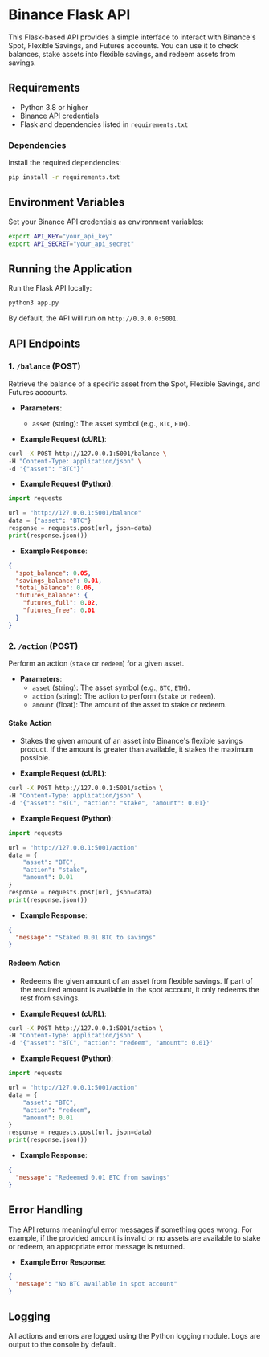 # Binance Flask API

This Flask-based API provides a simple interface to interact with Binance's Spot, Flexible Savings, and Futures accounts. You can use it to check balances, stake assets into flexible savings, and redeem assets from savings.

## Requirements

- Python 3.8 or higher
- Binance API credentials
- Flask and dependencies listed in `requirements.txt`

### Dependencies

Install the required dependencies:

```bash
pip install -r requirements.txt
```

## Environment Variables

Set your Binance API credentials as environment variables:

```bash
export API_KEY="your_api_key"
export API_SECRET="your_api_secret"
```

## Running the Application

Run the Flask API locally:

```bash
python3 app.py
```

By default, the API will run on `http://0.0.0.0:5001`.

## API Endpoints

### 1. `/balance` (POST)

Retrieve the balance of a specific asset from the Spot, Flexible Savings, and Futures accounts.

- **Parameters**:
  - `asset` (string): The asset symbol (e.g., `BTC`, `ETH`).
  
- **Example Request (cURL)**:

```bash
curl -X POST http://127.0.0.1:5001/balance \
-H "Content-Type: application/json" \
-d '{"asset": "BTC"}'
```

- **Example Request (Python)**:

```python
import requests

url = "http://127.0.0.1:5001/balance"
data = {"asset": "BTC"}
response = requests.post(url, json=data)
print(response.json())
```

- **Example Response**:

```json
{
  "spot_balance": 0.05,
  "savings_balance": 0.01,
  "total_balance": 0.06,
  "futures_balance": {
    "futures_full": 0.02,
    "futures_free": 0.01
  }
}
```

### 2. `/action` (POST)

Perform an action (`stake` or `redeem`) for a given asset.

- **Parameters**:
  - `asset` (string): The asset symbol (e.g., `BTC`, `ETH`).
  - `action` (string): The action to perform (`stake` or `redeem`).
  - `amount` (float): The amount of the asset to stake or redeem.

#### Stake Action
- Stakes the given amount of an asset into Binance's flexible savings product. If the amount is greater than available, it stakes the maximum possible.

- **Example Request (cURL)**:

```bash
curl -X POST http://127.0.0.1:5001/action \
-H "Content-Type: application/json" \
-d '{"asset": "BTC", "action": "stake", "amount": 0.01}'
```

- **Example Request (Python)**:

```python
import requests

url = "http://127.0.0.1:5001/action"
data = {
    "asset": "BTC",
    "action": "stake",
    "amount": 0.01
}
response = requests.post(url, json=data)
print(response.json())
```

- **Example Response**:

```json
{
  "message": "Staked 0.01 BTC to savings"
}
```

#### Redeem Action
- Redeems the given amount of an asset from flexible savings. If part of the required amount is available in the spot account, it only redeems the rest from savings.

- **Example Request (cURL)**:

```bash
curl -X POST http://127.0.0.1:5001/action \
-H "Content-Type: application/json" \
-d '{"asset": "BTC", "action": "redeem", "amount": 0.01}'
```

- **Example Request (Python)**:

```python
import requests

url = "http://127.0.0.1:5001/action"
data = {
    "asset": "BTC",
    "action": "redeem",
    "amount": 0.01
}
response = requests.post(url, json=data)
print(response.json())
```

- **Example Response**:

```json
{
  "message": "Redeemed 0.01 BTC from savings"
}
```

## Error Handling

The API returns meaningful error messages if something goes wrong. For example, if the provided amount is invalid or no assets are available to stake or redeem, an appropriate error message is returned.

- **Example Error Response**:

```json
{
  "message": "No BTC available in spot account"
}
```

## Logging

All actions and errors are logged using the Python logging module. Logs are output to the console by default.

